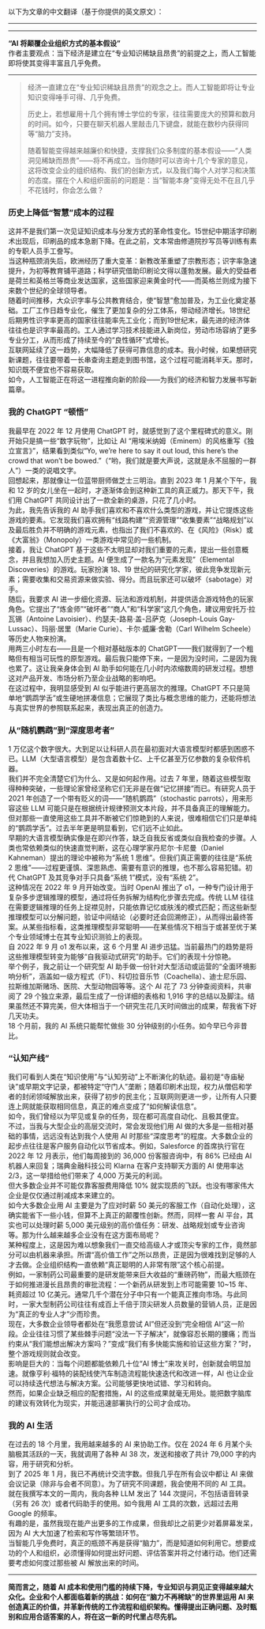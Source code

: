 以下为文章的中文翻译（基于你提供的英文原文）：

---

---

**“AI 将颠覆企业组织方式的基本假设”**  
作者主要观点：当下经济是建立在“专业知识稀缺且昂贵”的前提之上，而人工智能即将使其变得丰富且几乎免费。

---

> 经济一直建立在“专业知识稀缺且昂贵”的观念之上。而人工智能即将让专业知识变得唾手可得、几乎免费。  
> 
> 历史上，若想雇用十几个拥有博士学位的专家，往往需要庞大的预算和数月的时间。如今，只要在聊天机器人里敲击几下键盘，就能在数秒内获得同等“脑力”支持。  
> 
> 随着智能变得越来越廉价和快捷，支撑我们众多制度的基本假设——“人类洞见稀缺而昂贵”——将不再成立。当你随时可以咨询十几个专家的意见，这将改变企业的组织结构、我们的创新方式，以及我们每个人对学习和决策的态度。摆在个人和组织面前的问题是：当“智能本身”变得无处不在且几乎不花钱时，你会怎么做？

### 历史上降低“智慧”成本的过程
这并不是我们第一次见证知识成本与分发方式的革命性变化。15世纪中期活字印刷术出现后，印刷品的成本急剧下降。在此之前，文本常由修道院抄写员等训练有素的专职人员手工誊写。  
当这种瓶颈消失后，欧洲经历了重大变革：新教改革重塑了宗教形态；识字率急速提升，为初等教育铺平道路；科学研究借助印刷论文得以蓬勃发展。最大的受益者是荷兰和英格兰等商业发达国家，这些国家迎来黄金时代——而英格兰则成为接下来数个世纪的全球领导者。  
随着时间推移，大众识字率与公共教育结合，使“智慧”愈加普及，为工业化奠定基础。工厂工作日趋专业化，催生了更加复杂的分工体系，带动经济增长。18世纪后期男性识字率更高的国家往往能率先工业化；而到19世纪末，最先进的经济体往往也是识字率最高的。工人通过学习技术技能进入新岗位，劳动市场容纳了更多专业分工，从而形成了持续至今的“良性循环”式增长。  
互联网延续了这一趋势，大幅降低了获得可靠信息的成本。我小时候，如果想研究新课题，往往要带着一长串查询主题走到图书馆，这个过程可能消耗半天。那时，知识既不便宜也不容易获取。  
如今，人工智能正在将这一进程推向新的阶段——为我们的经济和智力发展书写新篇章。

### 我的 ChatGPT “顿悟”
我最早在 2022 年 12 月使用 ChatGPT 时，就感觉到了这个里程碑式的意义。刚开始只是搞一些“数字玩物”，比如让 AI “用埃米纳姆（Eminem）的风格重写《独立宣言》”，结果看到类似“Yo, we’re here to say it out loud, this here’s the crowd that won’t be bowed.”（“哟，我们就是要大声说，这就是永不屈服的一群人”）一类的说唱文字。  
回想起来，那就像让一位蓝带厨师做芝士三明治。直到 2023 年 1 月某个下午，我和 12 岁的女儿坐在一起时，才逐渐体会到这种新工具的真正威力。那天下午，我们用 ChatGPT 共同设计出了一款全新的桌游，只花了几小时。  
为此，我先告诉我的 AI 助手我们喜欢和不喜欢什么类型的游戏，并让它提炼这些游戏的要素。它发现我们喜欢拥有“线路构建”“资源管理”“收集要素”“战略规划”以及最后胜负并不明确的游戏元素，也指出了我们不喜欢的、在《风险》（Risk）或《大富翁》（Monopoly）一类游戏中常见的一些机制。  
接着，我让 ChatGPT 基于这些不太明显却对我们重要的元素，提出一些创意概念，并且我想加入历史主题。AI 便生成了一款名为“元素发现”（Elemental Discoveries）的游戏。玩家扮演 18、19 世纪的研究化学家，彼此竞争发现新元素；需要收集和交易资源来做实验、得分。而且玩家还可以破坏（sabotage）对手。  
随后，我要求 AI 进一步细化资源、玩法和游戏机制，并提供适合游戏特色的玩家角色。它提出了“炼金师”“破坏者”“商人”和“科学家”这几个角色，建议用安托万·拉瓦锡（Antoine Lavoisier）、约瑟夫-路易·盖-吕萨克（Joseph-Louis Gay-Lussac）、玛丽·居里（Marie Curie）、卡尔·威廉·舍勒（Carl Wilhelm Scheele）等历史人物来扮演。  
用两三小时左右——且是一个相对基础版本的 ChatGPT——我们就得到了一个粗略但有相当可玩性的原型游戏。最后我只能停下来，一是因为没时间，二是因为我也累了。这让我亲身体会到 AI 助手如何能在几小时内浓缩数周的研发过程。想想这对产品开发、市场分析乃至企业战略的影响吧。  
在这过程中，我明显感受到 AI 似乎能进行更高层次的推理。ChatGPT 不只是简单地“鹦鹉学舌”或生硬地拼凑信息；它展现了类比与概念思维的能力，还能将想法与真实世界的参照联系起来，表现出真正的创造力。

### 从“随机鹦鹉”到“深度思考者”
1 万亿这个数字很大。大到足以让科研人员在最初面对大语言模型时都感到困惑不已。LLM（大型语言模型）是包含着数十亿、上千亿甚至万亿参数的复杂软件机器。  
我们并不完全清楚它们为什么、又是如何起作用。过去 7 年里，随着这些模型取得种种突破，一些理论家曾经坚称它们无非是在做“记忆拼接”而已。有研究人员于 2021 年创造了一个带有贬义的词——“随机鹦鹉”（stochastic parrots），用来形容这些 LLM 可能只是在根据统计规律预测文本片段，并不具备真正的理解能力。  
但对那些一直使用这些工具并不断被它们惊艳到的人来说，很难相信它们只是单纯的“鹦鹉学舌”。过去半年更是明显看到，它们远不止如此。  
早期的大语言模型确实像是在即兴作答，缺乏自我反省或类似自我检查的步骤。人类也常依赖类似的快速直觉判断，这在心理学家丹尼尔·卡尼曼（Daniel Kahneman）提出的理论中被称为“系统 1 思维”。但我们真正需要的往往是“系统 2 思维”——过程更谨慎、深思熟虑、需要有意识的推理，也不那么容易犯错。初代 ChatGPT 及其竞争对手只具备“系统 1”模式，没有“系统 2”。  
这种情况在 2022 年 9 月开始改变。当时 OpenAI 推出了 o1，一种专门设计用于复杂多步逻辑推理的模型，通过将任务拆解为结构化步骤去完成。传统 LLM 往往在需要逻辑推理的任务上捉襟见肘，只能依靠记忆或肤浅的模式匹配；而这些新型推理模型可以分解问题，验证中间结论（必要时还会回溯修正），从而得出最终答案。从某些指标看，这类推理模型非常聪明——在某些情况下相当于或甚至优于某个专业领域博士在其专业知识测验上的表现。  
自 2022 年 9 月 o1 发布以来，这 6 个月里 AI 进步迅猛。当前最热门的趋势是将这些推理模型转变为能够“自我驱动式研究”的助手。它们的表现十分惊艳。  
举个例子，我之前让一个研究型 AI 助手做一份针对大型活动或运营的“全面环境影响分析”，涵盖如一级方程式（F1）、科切拉音乐节（Coachella）、迪士尼乐园、拉斯维加斯赌场、医院、大型动物园等等。这个 AI 花了 73 分钟查阅资料，共审阅了 29 个独立来源，最后生成了一份详细的表格和 1,916 字的总结以及脚注。结果虽然还不算完美，但大体相当于一个研究生花几天时间做出的成果，帮我省下好几天功夫。  
18 个月前，我的 AI 系统只能帮忙做些 30 分钟级别的小任务。如今早已今非昔比。

### “认知产线”
我们可看到人类在“知识使用”与“认知劳动”上不断演化的轨迹。最初是“寺庙秘诀”或早期文字记录，都被特定“守门人”垄断；随着印刷术出现，权力从僧侣和学者的封闭领域解放出来，获得了初步的民主化；互联网则更进一步，让所有人只要连上网就能获取相同信息，真正的难点变成了“如何解读信息”。  
如今，我们曾经以为罕见或复杂的任务，现在都可高度自动化、且极其便宜。  
不过，当我与大型企业的高层交流时，常会发现他们用 AI 做的大多是一些相对基础的事情，远远没有达到我个人使用 AI 时那些“深度思考”的程度。大多数企业的起步点往往是客户服务自动化以节省成本。例如，Salesforce 的首席执行官在 2022 年 12 月表示，他们每周接到的 36,000 份客服咨询中，有 86% 已经由 AI 机器人来回复；瑞典金融科技公司 Klarna 在客户支持聊天方面的 AI 使用率达 2/3，这一举措给他们带来了 4,000 万美元的利润。  
但大多数企业并不可能仅靠客服费用降低 10% 就实现质的飞跃。也没有哪家伟大企业是仅仅通过削减成本来建立的。  
如今大多数企业用 AI 主要是为了应对时薪 50 美元的客服工作（自动化处理），这确实能省下一些小钱，但算不上真正的颠覆性创新。然而，同样一套 AI 平台，其实也可以处理时薪 5,000 美元级别的高价值任务：研发、战略规划或专业咨询等。那为什么越来越多企业没有在这方面布局呢？  
某种程度上，这是因为难以想象我们一直交给高级人才或顶尖专家的工作，竟然部分可以由机器来承担。所谓“高价值工作”之所以昂贵，正是因为很难找到足够的人才去做。企业组织结构一直依赖“真正聪明的人非常有限”这个核心前提。  
例如，一家制药公司最重要的是研发能带来巨大收益的“重磅药物”，而最大瓶颈在于如何推进漫长且昂贵的审批流程：一个新药从研发到上市可能需要 10~15 年、耗资超过 10 亿美元。通常几千个潜在分子中只有一个能真正推向市场。与此同时，一家大型制药公司往往有成百上千倍于顶尖研发人员数量的营销人员，正是因为“真正的专业人才”少而珍贵。  
现在，大多数企业领导者都处在“我愿意尝试 AI”但还没到“完全相信 AI”这一阶段。企业往往习惯了某些棘手问题“没法一下子解决”，就像容忍长期的腰痛；而当约束从“我们能想出解决方案吗？”变成“我们有多快能实施和验证这些方案？”时，整个游戏规则就会改变。  
影响是巨大的：当每个问题都能依赖几十位“AI 博士”来攻关时，创新就会明显加速。就像亨利·福特的装配线使汽车制造流程能快速迭代和改进一样，AI 也让企业可以持续迭代想法与解决方案。公司能够更快地试错、学习和转向。  
然而，如果企业缺乏相应的配套措施，AI 的这些成果就毫无用处。能把数字脑库的建议有效转化为现实，并能迅速部署执行的公司才会成功。

### 我的 AI 生活
在过去的 18 个月里，我用越来越多的 AI 来协助工作。仅在 2024 年 6 月某个头脑极其活跃的一天，我就调用了各种 AI 38 次，发送和接收了共计 79,000 字的内容，用于研究和分析。  
到了 2025 年 1 月，我已不再统计交流字数。但我几乎在所有会议中都让 AI 来做会议记录（除非与会者不同意）。为了研究不同课题，我会使用不同的 AI 工具。就在我撰写本文的一周内，我向各种 LLM 发出了 144 次提问，不包括语音转录（另有 26 次）或者代码助手的使用。如今我用 AI 工具的次数，远超过去用 Google 的频率。  
有趣的是，虽然我现在能产出更多的工作成果，但我却比之前更少对着屏幕发呆，因为 AI 大大加速了检索和写作等繁琐环节。  
当智能几乎免费时，真正的瓶颈不再是获得“脑力”，而是知道如何利用它。想要成功的个人和组织，必须懂得如何提出好问题、评估答案并将之付诸行动。他们还需要考虑如何度过那些被 AI 解放出来的时间。

---

**简而言之，随着 AI 成本和使用门槛的持续下降，专业知识与洞见正变得越来越大众化。企业和个人都面临着新的挑战：如何在“脑力不再稀缺”的世界里运用 AI 来创造真正的价值，并革新传统的工作流程和组织架构。懂得提出正确问题、及时甄别和应用合适答案的人，将在这一新的时代里占尽先机。**
